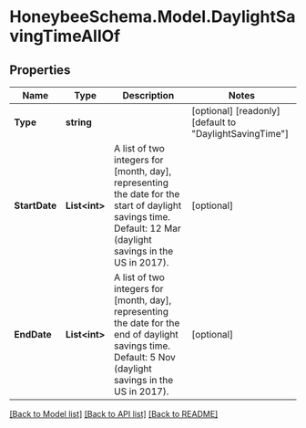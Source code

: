 
# HoneybeeSchema.Model.DaylightSavingTimeAllOf

## Properties

Name | Type | Description | Notes
------------ | ------------- | ------------- | -------------
**Type** | **string** |  | [optional] [readonly] [default to "DaylightSavingTime"]
**StartDate** | **List&lt;int&gt;** | A list of two integers for [month, day], representing the date for the start of daylight savings time. Default: 12 Mar (daylight savings in the US in 2017). | [optional] 
**EndDate** | **List&lt;int&gt;** | A list of two integers for [month, day], representing the date for the end of daylight savings time. Default: 5 Nov (daylight savings in the US in 2017). | [optional] 

[[Back to Model list]](../README.md#documentation-for-models)
[[Back to API list]](../README.md#documentation-for-api-endpoints)
[[Back to README]](../README.md)

